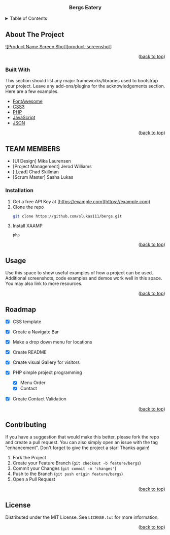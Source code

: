 <!-- PROJECT LOGO -->
<br />
<div align="center">
  <h3 align="center">Bergs Eatery</h3>
</div>



<!-- TABLE OF CONTENTS -->
<details>
  <summary>Table of Contents</summary>
  <ol>
    <li>
      <a href="#about-the-project">About The Project</a>
      <ul>
        <li><a href="#built-with">Built With</a></li>
      </ul>
    </li>
    <li>
      <a href="#getting-started">Getting Started</a>
      <ul>
        <li><a href="#installation">Installation</a></li>
      </ul>
    </li>
    <li><a href="#usage">Usage</a></li>
    <li><a href="#roadmap">Roadmap</a></li>
    <li><a href="#contributing">Contributing</a></li>
    <li><a href="#license">License</a></li>
  </ol>
</details>



<!-- ABOUT THE PROJECT -->
## About The Project

[![Product Name Screen Shot][product-screenshot]](https://example.com)



<p align="right">(<a href="#top">back to top</a>)</p>



### Built With

This section should list any major frameworks/libraries used to bootstrap your project. Leave any add-ons/plugins for the acknowledgements section. Here are a few examples.

* [FontAwesome](https://fontawesome.com/)
* [CSS3](https://developer.mozilla.org/en-US/docs/Web/CSS)
* [PHP](https://www.php.net/)
* [JavaScript](https://www.javascript.com/)
* [JSON](https://www.json.org/json-en.html)

<p align="right">(<a href="#top">back to top</a>)</p>



<!-- GETTING STARTED -->
## TEAM MEMBERS
* [UI Design] Mika Laurensen
* [Project Management] Jerod Williams
* [ Lead] Chad Skillman
* [Scrum Master] Sasha Lukas



### Installation


1. Get a free API Key at [https://example.com](https://example.com)
2. Clone the repo
   ```sh
   git clone https://github.com/slukas111/bergs.git
   ```
3. Install XAAMP
   ```activate 
   php
   ```

<p align="right">(<a href="#top">back to top</a>)</p>



<!-- USAGE EXAMPLES -->
## Usage

Use this space to show useful examples of how a project can be used. Additional screenshots, code examples and demos work well in this space. You may also link to more resources.


<p align="right">(<a href="#top">back to top</a>)</p>



<!-- ROADMAP -->
## Roadmap

- [x] CSS template
- [x] Create a Navigate Bar
- [x] Make a drop down menu for locations
- [x] Create README 
- [x] Create visual Gallery for visitors 
- [x] PHP simple project programming
    - [x] Menu Order
    - [x] Contact
- [x] Create Contact Validation


<p align="right">(<a href="#top">back to top</a>)</p>



<!-- CONTRIBUTING -->
## Contributing


If you have a suggestion that would make this better, please fork the repo and create a pull request. You can also simply open an issue with the tag "enhancement".
Don't forget to give the project a star! Thanks again!

1. Fork the Project
2. Create your Feature Branch (`git checkout -b feature/bergs`)
3. Commit your Changes (`git commit -m 'changes'`)
4. Push to the Branch (`git push origin feature/bergs`)
5. Open a Pull Request

<p align="right">(<a href="#top">back to top</a>)</p>



<!-- LICENSE -->
## License

Distributed under the MIT License. See `LICENSE.txt` for more information.

<p align="right">(<a href="#top">back to top</a>)</p>
